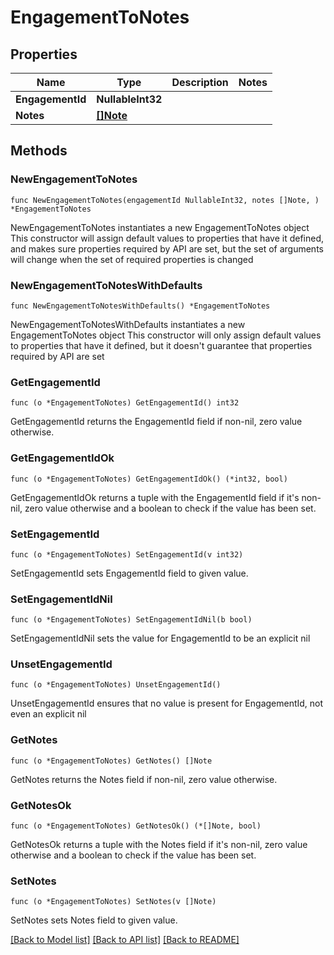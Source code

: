 # EngagementToNotes

## Properties

Name | Type | Description | Notes
------------ | ------------- | ------------- | -------------
**EngagementId** | **NullableInt32** |  | 
**Notes** | [**[]Note**](Note.md) |  | 

## Methods

### NewEngagementToNotes

`func NewEngagementToNotes(engagementId NullableInt32, notes []Note, ) *EngagementToNotes`

NewEngagementToNotes instantiates a new EngagementToNotes object
This constructor will assign default values to properties that have it defined,
and makes sure properties required by API are set, but the set of arguments
will change when the set of required properties is changed

### NewEngagementToNotesWithDefaults

`func NewEngagementToNotesWithDefaults() *EngagementToNotes`

NewEngagementToNotesWithDefaults instantiates a new EngagementToNotes object
This constructor will only assign default values to properties that have it defined,
but it doesn't guarantee that properties required by API are set

### GetEngagementId

`func (o *EngagementToNotes) GetEngagementId() int32`

GetEngagementId returns the EngagementId field if non-nil, zero value otherwise.

### GetEngagementIdOk

`func (o *EngagementToNotes) GetEngagementIdOk() (*int32, bool)`

GetEngagementIdOk returns a tuple with the EngagementId field if it's non-nil, zero value otherwise
and a boolean to check if the value has been set.

### SetEngagementId

`func (o *EngagementToNotes) SetEngagementId(v int32)`

SetEngagementId sets EngagementId field to given value.


### SetEngagementIdNil

`func (o *EngagementToNotes) SetEngagementIdNil(b bool)`

 SetEngagementIdNil sets the value for EngagementId to be an explicit nil

### UnsetEngagementId
`func (o *EngagementToNotes) UnsetEngagementId()`

UnsetEngagementId ensures that no value is present for EngagementId, not even an explicit nil
### GetNotes

`func (o *EngagementToNotes) GetNotes() []Note`

GetNotes returns the Notes field if non-nil, zero value otherwise.

### GetNotesOk

`func (o *EngagementToNotes) GetNotesOk() (*[]Note, bool)`

GetNotesOk returns a tuple with the Notes field if it's non-nil, zero value otherwise
and a boolean to check if the value has been set.

### SetNotes

`func (o *EngagementToNotes) SetNotes(v []Note)`

SetNotes sets Notes field to given value.



[[Back to Model list]](../README.md#documentation-for-models) [[Back to API list]](../README.md#documentation-for-api-endpoints) [[Back to README]](../README.md)


